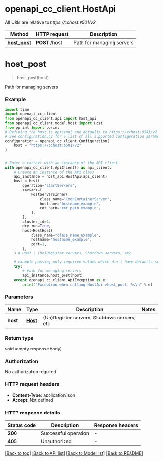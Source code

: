 # openapi_cc_client.HostApi

All URIs are relative to *https://cchost:9501/v2*

Method | HTTP request | Description
------------- | ------------- | -------------
[**host_post**](HostApi.md#host_post) | **POST** /host | Path for managing servers


# **host_post**
> host_post(host)

Path for managing servers

### Example


```python
import time
import openapi_cc_client
from openapi_cc_client.api import host_api
from openapi_cc_client.model.host import Host
from pprint import pprint
# Defining the host is optional and defaults to https://cchost:9501/v2
# See configuration.py for a list of all supported configuration parameters.
configuration = openapi_cc_client.Configuration(
    host = "https://cchost:9501/v2"
)


# Enter a context with an instance of the API client
with openapi_cc_client.ApiClient() as api_client:
    # Create an instance of the API class
    api_instance = host_api.HostApi(api_client)
    host = Host(
        operation="startServers",
        servers=[
            HostServersInner(
                class_name="CmonContainerServer",
                hostname="hostname_example",
                cdt_path="cdt_path_example",
            ),
        ],
        cluster_id=1,
        dry_run=True,
        host=HostHost(
            class_name="class_name_example",
            hostname="hostname_example",
            port=1,
        ),
    ) # Host | (Un)Register servers, Shutdown servers, etc

    # example passing only required values which don't have defaults set
    try:
        # Path for managing servers
        api_instance.host_post(host)
    except openapi_cc_client.ApiException as e:
        print("Exception when calling HostApi->host_post: %s\n" % e)
```


### Parameters

Name | Type | Description  | Notes
------------- | ------------- | ------------- | -------------
 **host** | [**Host**](Host.md)| (Un)Register servers, Shutdown servers, etc |

### Return type

void (empty response body)

### Authorization

No authorization required

### HTTP request headers

 - **Content-Type**: application/json
 - **Accept**: Not defined


### HTTP response details

| Status code | Description | Response headers |
|-------------|-------------|------------------|
**200** | Successful operation |  -  |
**405** | Unauthorized |  -  |

[[Back to top]](#) [[Back to API list]](../README.md#documentation-for-api-endpoints) [[Back to Model list]](../README.md#documentation-for-models) [[Back to README]](../README.md)

